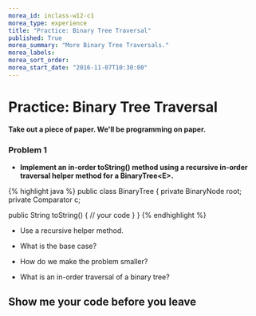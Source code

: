 ```yaml
---
morea_id: inclass-w12-c1
morea_type: experience
title: "Practice: Binary Tree Traversal"
published: True
morea_summary: "More Binary Tree Traversals."
morea_labels:
morea_sort_order:
morea_start_date: "2016-11-07T10:30:00"
---
```


# Practice: Binary Tree Traversal

**Take out a piece of paper. We'll be programming on paper.**

### Problem 1

* **Implement an in-order toString() method using a recursive in-order traversal helper method for a BinaryTree&lt;E&gt;.**

{% highlight java %}
public class BinaryTree<E> {
  private BinaryNode<E> root;
  private Comparator<E> c;

  public String toString() {
   // your code
  }
}
{% endhighlight %}

* Use a recursive helper method.

* What is the base case?

* How do we make the problem smaller?

* What is an in-order traversal of a binary tree?

## Show me your code before you leave

